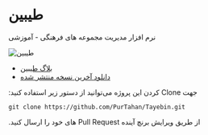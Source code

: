 # طیبین
&#x202b;نرم افزار مدیریت مجموعه های فرهنگی - آموزشی  

![طیبین](http://bayanbox.ir/view/7829101770931111288/Tayebin23.png)
+ [بلاگ طیبین](http://Tayebin.blog.ir)
+ [دانلود آخرین نسخه منتشر شده](https://github.com/PurTahan/Tayebin/releases/latest)

&#x202b;جهت Clone کردن این پروژه می‌توانید از دستور زیر استفاده کنید:

    git clone https://github.com/PurTahan/Tayebin.git

&#x202b;از طریق ویرایش برنچ آینده Pull Request های خود را ارسال کنید.
